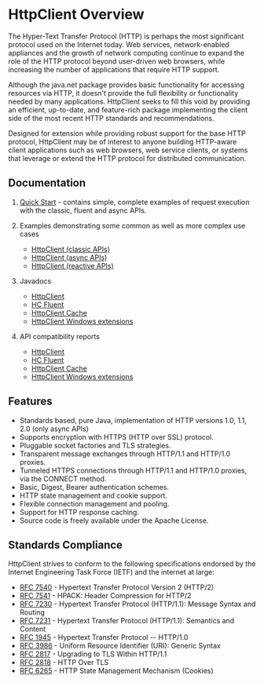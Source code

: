 <!--
    Licensed to the Apache Software Foundation (ASF) under one
    or more contributor license agreements.  See the NOTICE file
    distributed with this work for additional information
    regarding copyright ownership.  The ASF licenses this file
    to you under the Apache License, Version 2.0 (the
    "License"); you may not use this file except in compliance
    with the License.  You may obtain a copy of the License at
    
      http://www.apache.org/licenses/LICENSE-2.0
    
    Unless required by applicable law or agreed to in writing,
    software distributed under the License is distributed on an
    "AS IS" BASIS, WITHOUT WARRANTIES OR CONDITIONS OF ANY
    KIND, either express or implied.  See the License for the
    specific language governing permissions and limitations
    under the License.
-->

HttpClient Overview
===================

The Hyper-Text Transfer Protocol (HTTP) is perhaps the most significant protocol used on the Internet today. Web
services, network-enabled appliances and the growth of network computing continue to expand the role of the HTTP
protocol beyond user-driven web browsers, while increasing the number of applications that require HTTP support.

Although the java.net package provides basic functionality for accessing resources via HTTP, it doesn't provide the full
flexibility or functionality needed by many applications. HttpClient seeks to fill this void by providing an efficient,
up-to-date, and feature-rich package implementing the client side of the most recent HTTP standards and recommendations.

Designed for extension while providing robust support for the base HTTP protocol, HttpClient may be of interest to
anyone building HTTP-aware client applications such as web browsers, web service clients, or systems that leverage or
extend the HTTP protocol for distributed communication.

Documentation
-------------

1. [Quick Start](quickstart.md) - contains simple, complete examples of request execution with the classic, fluent and
   async APIs.
1. Examples demonstrating some common as well as more complex use cases

    * [HttpClient (classic APIs)](examples.md)
    * [HttpClient (async APIs)](examples-async.md)
    * [HttpClient (reactive APIs)](examples-reactive.md)

1. Javadocs

    * [HttpClient](./current/httpclient5/apidocs/)
    * [HC Fluent](./current/httpclient5-fluent/apidocs/)
    * [HttpClient Cache](./current/httpclient5-cache/apidocs/)
    * [HttpClient Windows extensions](./current/httpclient5-win/apidocs/)

1. API compatibility reports

    * [HttpClient](./current/httpclient5/japicmp.html)
    * [HC Fluent](./current/httpclient5-fluent/japicmp.html)
    * [HttpClient Cache](./current/httpclient5-cache/japicmp.html)
    * [HttpClient Windows extensions](./current/httpclient5-win/japicmp.html)

Features
--------

- Standards based, pure Java, implementation of HTTP versions 1.0, 1.1, 2.0 (only async APIs)
- Supports encryption with HTTPS (HTTP over SSL) protocol.
- Pluggable socket factories and TLS strategies.
- Transparent message exchanges through HTTP/1.1 and HTTP/1.0 proxies.
- Tunneled HTTPS connections through HTTP/1.1 and HTTP/1.0 proxies, via the CONNECT method.
- Basic, Digest, Bearer authentication schemes.
- HTTP state management and cookie support.
- Flexible connection management and pooling.
- Support for HTTP response caching.
- Source code is freely available under the Apache License.

Standards Compliance
--------------------

HttpClient strives to conform to the following specifications endorsed by the Internet Engineering Task Force (IETF) and
the internet at large:

- [RFC 7540](https://datatracker.ietf.org/doc/html/rfc7540) - Hypertext Transfer Protocol Version 2 (HTTP/2)
- [RFC 7541](https://datatracker.ietf.org/doc/html/rfc7541) - HPACK: Header Compression for HTTP/2
- [RFC 7230](https://datatracker.ietf.org/doc/html/rfc7230) - Hypertext Transfer Protocol (HTTP/1.1): Message Syntax and Routing
- [RFC 7231](https://datatracker.ietf.org/doc/html/rfc7231) - Hypertext Transfer Protocol (HTTP/1.1): Semantics and Content
- [RFC 1945](https://datatracker.ietf.org/doc/html/rfc1945) - Hypertext Transfer Protocol -- HTTP/1.0
- [RFC 3986](https://datatracker.ietf.org/doc/html/rfc3986) - Uniform Resource Identifier (URI): Generic Syntax
- [RFC 2817](https://datatracker.ietf.org/doc/html/rfc2817) - Upgrading to TLS Within HTTP/1.1
- [RFC 2818](https://datatracker.ietf.org/doc/html/rfc2818) - HTTP Over TLS
- [RFC 6265](https://datatracker.ietf.org/doc/html/rfc6265) - HTTP State Management Mechanism (Cookies)

